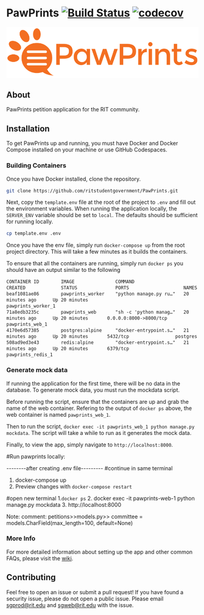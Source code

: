# PawPrints [![Build Status](https://app.travis-ci.com/ritstudentgovernment/PawPrints.svg?branch=master)](https://app.travis-ci.com/github/ritstudentgovernment/PawPrints) [![codecov](https://codecov.io/gh/ritstudentgovernment/PawPrints/branch/master/graph/badge.svg)](https://codecov.io/gh/ritstudentgovernment/PawPrints)

![PawPrints Logo](/static/images/pawprintsemail.png)

## About

PawPrints petition application for the RIT community.

## Installation
To get PawPrints up and running, you must have Docker and Docker Compose installed on your machine or use GitHub Codespaces.

### Building Containers
Once you have Docker installed, clone the repository. 

```sh
git clone https://github.com/ritstudentgovernment/PawPrints.git
```

Next, copy the ```template.env``` file at the root of the project to ```.env``` and fill out the environment variables. When running the application locally, the ```SERVER_ENV``` variable should be set to ```local```. The defaults should be sufficient for running locally.

```sh
cp template.env .env
```

Once you have the env file, simply run 
```docker-compose up``` from the root project directory. This will take a few minutes as it builds the containers.

To ensure that all the containers are running, simply run ```docker ps``` you should have an output similar to the following
```
CONTAINER ID        IMAGE               COMMAND                  CREATED             STATUS              PORTS                    NAMES
beaf1081ae86        pawprints_worker    "python manage.py ru…"   20 minutes ago      Up 20 minutes                                pawprints_worker_1
71a8edb3235c        pawprints_web       "sh -c 'python manag…"   20 minutes ago      Up 20 minutes       0.0.0.0:8000->8000/tcp   pawprints_web_1
4170e6d57385        postgres:alpine     "docker-entrypoint.s…"   21 minutes ago      Up 20 minutes       5432/tcp                 postgres
508ad9ed3e43        redis:alpine        "docker-entrypoint.s…"   21 minutes ago      Up 20 minutes       6379/tcp                 pawprints_redis_1
```
### Generate mock data
If running the application for the first time, there will be no data in the database. To generate mock data, you must run the mockdata script. 

Before running the script, ensure that the containers are up and grab the name of the web container. Refering to the output of ```docker ps``` above, the web container is named ```pawprints_web_1```.

Then to run the script, ```docker exec -it pawprints_web_1 python manage.py mockdata```. The script will take a while to run as it generates the mock data.

Finally, to view the app, simply navigate to ```http://localhost:8000```.

#Run pawprints locally:

--------after creating .env file---------
#continue in same terminal
1. docker-compose up
2. Preview changes with `docker-compose restart`

#open new terminal
1.`docker ps`
2. docker exec -it pawprints-web-1 python manage.py mockdata
3. http://localhost:8000


Note: comment:
	   petitions>>models.py>> committee = models.CharField(max_length=100, default=None)

### More Info
For more detailed information about setting up the app and other common FAQs, please visit the [wiki](https://github.com/ritstudentgovernment/PawPrints/wiki).


## Contributing
Feel free to open an issue or submit a pull request!
If you have found a security issue, please do not open a public issue. Please email sgprod@rit.edu and sgweb@rit.edu with the issue.

